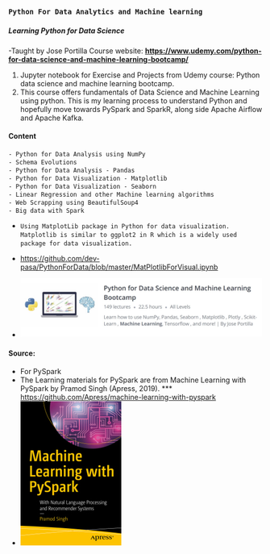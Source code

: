 ### `Python For Data Analytics and Machine learning`


##### Learning Python for Data Science
-Taught by Jose Portilla Course website: 
**https://www.udemy.com/python-for-data-science-and-machine-learning-bootcamp/**

1. Jupyter notebook for Exercise and Projects from Udemy course: Python data science and machine learning bootcamp.
2. This course offers fundamentals of Data Science and Machine Learning using python. This is my learning process to understand Python and hopefully move towards PySpark and SparkR, along side Apache Airflow and Apache Kafka.

#### Content

    - Python for Data Analysis using NumPy 
    - Schema Evolutions
    - Python for Data Analysis - Pandas
    - Python for Data Visualization - Matplotlib
    - Python for Data Visualization - Seaborn
    - Linear Regression and other Machine learning algorithms
    - Web Scrapping using BeautifulSoup4
    - Big data with Spark

- `Using MatplotLib package in Python for data visualization. Matplotlib is similar to ggplot2 in R which is a widely used package for data visualization. `

- https://github.com/dev-pasa/PythonForData/blob/master/MatPlotlibForVisual.ipynb

- [comment]: #Course
![Cover image](Course.jpg)

#### Source: 
- For PySpark 
- The Learning materials for PySpark are from Machine Learning with PySpark by Pramod Singh (Apress, 2019).
*** https://github.com/Apress/machine-learning-with-pyspark
- [comment]: #cover
![Cover image](PySparkBook.jpg)
